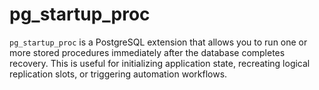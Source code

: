 # pg_startup_proc
`pg_startup_proc` is a PostgreSQL extension that allows you to run one or more stored procedures immediately after the database completes recovery. This is useful for initializing application state, recreating logical replication slots, or triggering automation workflows.
